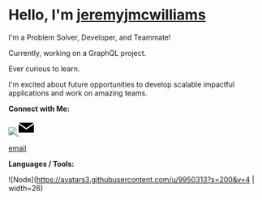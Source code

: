 
# Hello, I'm [jeremyjmcwilliams](https://jeremyjmcwilliams.com/)

<!-- <img src='https://media.giphy.com/media/WOUM9ZfxUZhhJHtJr3/giphy.gif' width="800"/>  -->

 I'm a Problem Solver, Developer, and Teammate!

Currently, working on a GraphQL project.

Ever curious to learn.

I'm excited about future opportunities to develop scalable impactful applications and work on amazing teams.

**Connect with Me:**

[<img src="https://static.licdn.com/sc/h/al2o9zrvru7aqj8e1x2rzsrca" width="30"> ](https://www.linkedin.com/in/jeremy-mcwilliams/)
[<img src="./assets/mail.png" width="30"> ](jeremyjmcwilliams@gmail.com)

[email](jeremjmcwilliams@gmail.com)

**Languages / Tools:**

![Node](https://avatars3.githubusercontent.com/u/9950313?s=200&v=4 | width=26)


<!--
**J2Macwilliams/J2Macwilliams** is a ✨ _special_ ✨ repository because its `README.md` (this file) appears on your GitHub profile.

Here are some ideas to get you started:

- 🔭 I’m currently working on ...
- 🌱 I’m currently learning ...
- 👯 I’m looking to collaborate on ...
- 🤔 I’m looking for help with ...
- 💬 Ask me about ...
- 📫 How to reach me: ...
- 😄 Pronouns: ...
- ⚡ Fun fact: ...
-->
